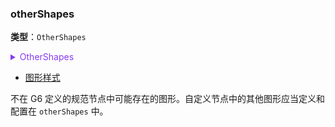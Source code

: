### otherShapes

**类型**：`OtherShapes`

<details>
  <summary style="color: #873bf4; cursor: pointer;">
    OtherShapes
  </summary>
 
```ts
type OtherShapes = {
  // key 为图形 id，规范格式为 xxShape
  // value 为图形样式、动画配置
  [shapeId: string]: ShapeStyleProps;
}
```
</details>

- [图形样式](/apis/shape/overview)

不在 G6 定义的规范节点中可能存在的图形。自定义节点中的其他图形应当定义和配置在 `otherShapes` 中。
